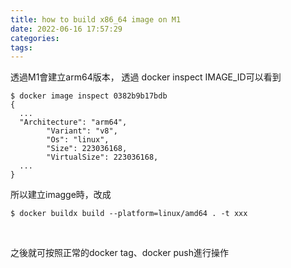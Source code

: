 ```yaml
---
title: how to build x86_64 image on M1
date: 2022-06-16 17:57:29
categories:
tags:
---
```


透過M1會建立arm64版本， 透過 docker inspect IMAGE_ID可以看到
```shell
$ docker image inspect 0382b9b17bdb
{
  ...
  "Architecture": "arm64",
        "Variant": "v8",
        "Os": "linux",
        "Size": 223036168,
        "VirtualSize": 223036168,
  ...
}
```


所以建立imagge時，改成
```shell
$ docker buildx build --platform=linux/amd64 . -t xxx
```

<br>

之後就可按照正常的docker tag、docker push進行操作